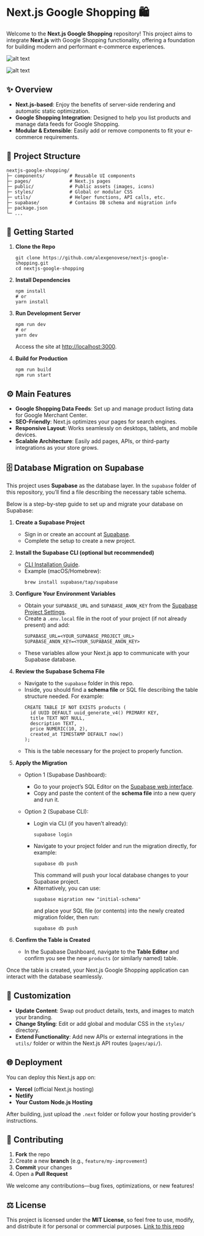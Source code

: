 # Next.js Google Shopping 🛍

Welcome to the **Next.js Google Shopping** repository! This project aims to integrate **Next.js** with Google Shopping functionality, offering a foundation for building modern and performant e-commerce experiences.

![alt text](preview.png "Title")

![alt text](preview2.png "Title")


## ✨ Overview

- **Next.js-based**: Enjoy the benefits of server-side rendering and automatic static optimization.  
- **Google Shopping Integration**: Designed to help you list products and manage data feeds for Google Shopping.  
- **Modular & Extensible**: Easily add or remove components to fit your e-commerce requirements.

## 📂 Project Structure

```
nextjs-google-shopping/
├─ components/         # Reusable UI components
├─ pages/              # Next.js pages
├─ public/             # Public assets (images, icons)
├─ styles/             # Global or modular CSS
├─ utils/              # Helper functions, API calls, etc.
├─ supabase/           # Contains DB schema and migration info
├─ package.json
└─ ...
```

## 🏁 Getting Started

1. **Clone the Repo**
   ```
   git clone https://github.com/alexgenovese/nextjs-google-shopping.git
   cd nextjs-google-shopping
   ```

2. **Install Dependencies**
   ```
   npm install
   # or
   yarn install
   ```

3. **Run Development Server**
   ```
   npm run dev
   # or
   yarn dev
   ```
   Access the site at [http://localhost:3000](http://localhost:3000).

4. **Build for Production**
   ```
   npm run build
   npm run start
   ```

## ⚙️ Main Features

- **Google Shopping Data Feeds**: Set up and manage product listing data for Google Merchant Center.  
- **SEO-Friendly**: Next.js optimizes your pages for search engines.  
- **Responsive Layout**: Works seamlessly on desktops, tablets, and mobile devices.  
- **Scalable Architecture**: Easily add pages, APIs, or third-party integrations as your store grows.

## 🗄️ Database Migration on Supabase

This project uses **Supabase** as the database layer. In the `supabase` folder of this repository, you’ll find a file describing the necessary table schema.

Below is a step-by-step guide to set up and migrate your database on Supabase:

1. **Create a Supabase Project**  
   - Sign in or create an account at [Supabase](https://app.supabase.com/).  
   - Complete the setup to create a new project.  

2. **Install the Supabase CLI (optional but recommended)**  
   - [CLI Installation Guide](https://supabase.com/docs/guides/cli#installing-the-cli).  
   - Example (macOS/Homebrew):
     ```
     brew install supabase/tap/supabase
     ```

3. **Configure Your Environment Variables**  
   - Obtain your `SUPABASE_URL` and `SUPABASE_ANON_KEY` from the [Supabase Project Settings](https://app.supabase.com/).  
   - Create a `.env.local` file in the root of your project (if not already present) and add:
     ```
     SUPABASE_URL=<YOUR_SUPABASE_PROJECT_URL>
     SUPABASE_ANON_KEY=<YOUR_SUPABASE_ANON_KEY>
     ```
   - These variables allow your Next.js app to communicate with your Supabase database.

4. **Review the Supabase Schema File**  
   - Navigate to the `supabase` folder in this repo.  
   - Inside, you should find a **schema file** or SQL file describing the table structure needed. For example:
     ```
     CREATE TABLE IF NOT EXISTS products (
       id UUID DEFAULT uuid_generate_v4() PRIMARY KEY,
       title TEXT NOT NULL,
       description TEXT,
       price NUMERIC(10, 2),
       created_at TIMESTAMP DEFAULT now()
     );
     ```
   - This is the table necessary for the project to properly function.

5. **Apply the Migration**  
   - Option 1 (Supabase Dashboard):  
     - Go to your project’s SQL Editor on the [Supabase web interface](https://app.supabase.com/).  
     - Copy and paste the content of the **schema file** into a new query and run it.  

   - Option 2 (Supabase CLI):  
     - Login via CLI (if you haven’t already):
       ```
       supabase login
       ```  
     - Navigate to your project folder and run the migration directly, for example:
       ```
       supabase db push
       ```  
       This command will push your local database changes to your Supabase project.  
     - Alternatively, you can use:
       ```
       supabase migration new "initial-schema"
       ```  
       and place your SQL file (or contents) into the newly created migration folder, then run:
       ```
       supabase db push
       ```

6. **Confirm the Table is Created**  
   - In the Supabase Dashboard, navigate to the **Table Editor** and confirm you see the new `products` (or similarly named) table.

Once the table is created, your Next.js Google Shopping application can interact with the database seamlessly.

## 🎨 Customization

- **Update Content**: Swap out product details, texts, and images to match your branding.  
- **Change Styling**: Edit or add global and modular CSS in the `styles/` directory.  
- **Extend Functionality**: Add new APIs or external integrations in the `utils/` folder or within the Next.js API routes (`pages/api/`).

## 🌐 Deployment

You can deploy this Next.js app on:
- **Vercel** (official Next.js hosting)  
- **Netlify**  
- **Your Custom Node.js Hosting**  

After building, just upload the `.next` folder or follow your hosting provider's instructions.

## 🤝 Contributing

1. **Fork** the repo  
2. Create a new **branch** (e.g., `feature/my-improvement`)  
3. **Commit** your changes  
4. Open a **Pull Request**  

We welcome any contributions—bug fixes, optimizations, or new features!

## ⚖️ License

This project is licensed under the **MIT License**, so feel free to use, modify, and distribute it for personal or commercial purposes.
[Link to this repo](https://github.com/alexgenovese/nextjs-google-shopping)